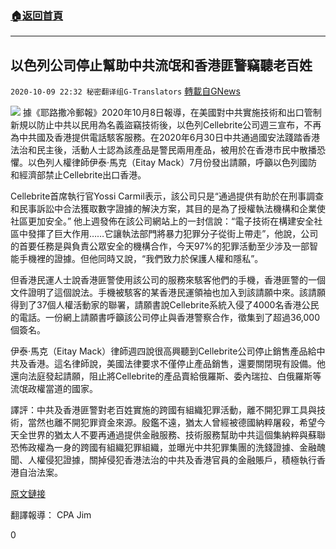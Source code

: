 ###  [:house:返回首頁](https://github.com/ourhimalayas/txt)
---

## 以色列公司停止幫助中共流氓和香港匪警竊聽老百姓
`2020-10-09 22:32 秘密翻译组G-Translators` [轉載自GNews](https://gnews.org/zh-hant/414150/)

![]()![](https://s3.amazonaws.com/gnews-media-offload/wp-content/uploads/2020/10/09221930/1-56.png)
據《耶路撒冷郵報》2020年10月8日報導，在美國對中共實施技術和出口管制新規以防止中共以民用為名義盜竊技術後，以色列Cellebrite公司週三宣布，不再為中共國及香港提供電話駭客服務。在2020年6月30日中共通過國安法踐踏香港法治和民主後，活動人士認為該產品是警民兩用產品，被用於在香港市民中散播恐懼。以色列人權律師伊泰·馬克（Eitay Mack）7月份發出請願，呼籲以色列國防和經濟部禁止Cellebrite出口香港。

Cellebrite首席執行官Yossi Carmil表示，該公司只是“通過提供有助於在刑事調查和民事訴訟中合法獲取數字證據的解決方案，其目的是為了授權執法機構和企業使社區更加安全。” 他上週發佈在該公司網站上的一封信說：“電子技術在構建安全社區中發揮了巨大作用……它讓執法部門將暴力犯罪分子從街上帶走”，他說，公司的首要任務是與負責公眾安全的機構合作，今天97%的犯罪活動至少涉及一部智能手機裡的證據。但他同時又說，“我們致力於保護人權和隱私”。

但香港民運人士說香港匪警使用該公司的服務來駭客他們的手機，香港匪警的一個文件證明了這個說法。手機被駭客的某香港民運領袖也加入到該請願中來。該請願得到了37個人權活動家的聯署，請願書說Cellebrite系統入侵了4000名香港公民的電話。一份網上請願書呼籲該公司停止與香港警察合作，徵集到了超過36,000個簽名。

伊泰·馬克（Eitay Mack）律師週四說很高興聽到Cellebrite公司停止銷售產品給中共及香港。這名律師說，美國法律要求不僅停止產品銷售，還要關閉現有設備。他還向法庭發起請願，阻止將Cellebrite的產品賣給俄羅斯、委內瑞拉、白俄羅斯等流氓政權當道的國家。

譯評：中共及香港匪警對老百姓實施的跨國有組織犯罪活動，離不開犯罪工具與技術，當然也離不開犯罪資金來源。殷鑑不遠，猶太人曾經被德國納粹屠殺，希望今天全世界的猶太人不要再通過提供金融服務、技術服務幫助中共這個集納粹與蘇聯恐怖政權為一身的跨國有組織犯罪組織，並曝光中共犯罪集團的洗錢證據、金融醜聞、人權侵犯證據，關掉侵犯香港法治的中共及香港官員的金融賬戶，積極執行香港自治法案。

[原文鏈接](https://www.jpost.com/international/israeli-cellebrite-halts-phone-hacking-services-to-hong-kong-and-china-645034)

翻譯報導： CPA Jim

0
